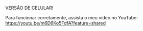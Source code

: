 VERSÃO DE CELULAR!

Para funcionar corretamente, assista o meu vídeo no YouTube: https://youtu.be/m6D6Ko5FdfA?feature=shared
